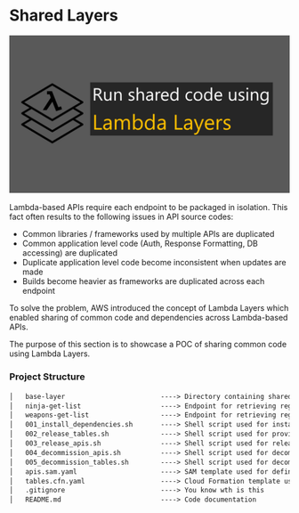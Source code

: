 # Shared Layers

![Banner](https://github.com/allanchua101/serverless-ninja/blob/master/docs/005-shared-layers/Banner.png)

Lambda-based APIs require each endpoint to be packaged in isolation. This fact often results to the following issues in API source codes:

- Common libraries / frameworks used by multiple APIs are duplicated
- Common application level code (Auth, Response Formatting, DB accessing) are duplicated
- Duplicate application level code become inconsistent when updates are made
- Builds become heavier as frameworks are duplicated across each endpoint

To solve the problem, AWS introduced the concept of Lambda Layers which enabled sharing of common code and dependencies across Lambda-based APIs.

The purpose of this section is to showcase a POC of sharing common code using Lambda Layers.

### Project Structure

```txt
│   base-layer                        ----> Directory containing shared code across APIs
│   ninja-get-list                    ----> Endpoint for retrieving registered ninjas
│   weapons-get-list                  ----> Endpoint for retrieving registered weapons
│   001_install_dependencies.sh       ----> Shell script used for installing Node Modules
│   002_release_tables.sh             ----> Shell script used for provisioning DynamoDB tables
│   003_release_apis.sh               ----> Shell script used for releasing Lambda Layer + APIs
│   004_decommission_apis.sh          ----> Shell script used for decommissioning APIs
│   005_decommission_tables.sh        ----> Shell script used for decommissioning DynamoDB tables
│   apis.sam.yaml                     ----> SAM template used for defining Layer, Lambdas, API Gateways
│   tables.cfn.yaml                   ----> Cloud Formation template used for defining Dynamo DBs
│   .gitignore                        ----> You know wth is this
│   README.md                         ----> Code documentation
```
